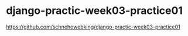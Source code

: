 # django-practic-week03-practice01


https://github.com/schnehowebking/django-practic-week03-practice01
